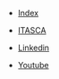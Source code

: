 <!-- navbar.md -->

* [Index](README.md)

* [ITASCA](https://www.itasca.cl/)

* [Linkedin](https://www.linkedin.com/company/itasca-chile/)

* [Youtube](https://www.youtube.com/c/ItascaChile)